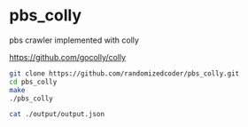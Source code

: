 # pbs_colly

pbs crawler implemented with colly

https://github.com/gocolly/colly

```bash
git clone https://github.com/randomizedcoder/pbs_colly.git
cd pbs_colly
make
./pbs_colly

cat ./output/output.json
```
